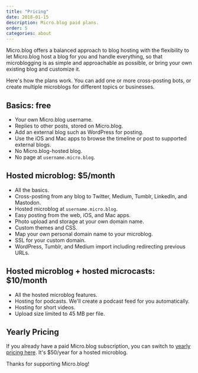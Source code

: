 ```yaml
---
title: "Pricing"
date: 2018-01-15
description: Micro.blog paid plans.
order: 5
categories: about
---
```

Micro.blog offers a balanced approach to blog hosting with the flexibility to let Micro.blog host a blog for you and handle everything, so that microblogging is as simple and approachable as possible, or bring your own existing blog and customize it.

Here's how the plans work. You can add one or more cross-posting bots, or create multiple microblogs for different topics or businesses.

## Basics: free

* Your own Micro.blog username.
* Replies to other posts, stored on Micro.blog.
* Add an external blog such as WordPress for posting.
* Use the iOS and Mac apps to browse the timeline or post to supported external blogs.
* No Micro.blog-hosted blog.
* No page at `username.micro.blog`.

## Hosted microblog: $5/month

* All the basics.
* Cross-posting from any blog to Twitter, Medium, Tumblr, LinkedIn, and Mastodon.
* Hosted microblog at `username.micro.blog`.
* Easy posting from the web, iOS, and Mac apps.
* Photo upload and storage at your own domain name.
* Custom themes and CSS.
* Map your own personal domain name to your microblog.
* SSL for your custom domain.
* WordPress, Tumblr, and Medium import including redirecting previous URLs.

## Hosted microblog + hosted microcasts: $10/month

* All the hosted microblog features.
* Hosting for podcasts. We'll create a podcast feed for you automatically.
* Hosting for short videos.
* Upload size limited to 45 MB per file.

## Yearly Pricing

If you already have a paid Micro.blog subscription, you can switch to [yearly pricing here](https://micro.blog/account/yearly). It's $50/year for a hosted microblog.

Thanks for supporting Micro.blog!
